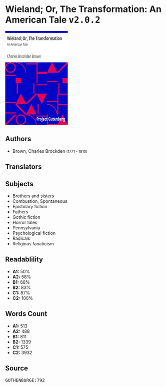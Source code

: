 # Wieland; Or, The Transformation: An American Tale <kbd>v2.0.2</kbd>

![](./cover.medium.jpg "")

## Authors


 - Brown, Charles Brockden <small>(1771 - 1810)</small>

## Translators



## Subjects


 - Brothers and sisters
 - Combustion, Spontaneous
 - Epistolary fiction
 - Fathers
 - Gothic fiction
 - Horror tales
 - Pennsylvania
 - Psychological fiction
 - Radicals
 - Religious fanaticism

## Readablility


 - **A1:** 50%
 - **A2:** 58%
 - **B1:** 68%
 - **B2:** 83%
 - **C1:** 87%
 - **C2:** 100%

## Words Count


 - **A1:** 513
 - **A2:** 488
 - **B1:** 811
 - **B2:** 1339
 - **C1:** 575
 - **C2:** 3932

## Source


<kbd>GUTHENBURGE:792</kbd>
